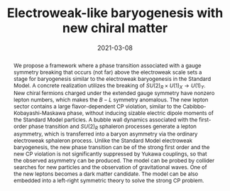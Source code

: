---
title: "Electroweak-like baryogenesis with new chiral matter"
authors:
- Kohei Fujikura
- Keisuke Harigaya
- Yuichiro Nakai
- admin
date: "2021-03-08"
doi: "10.1007/JHEP07(2021)224"

# Schedule page publish date (NOT publication's date).
publishDate: "2021-07-29"

# Publication type.
# Legend: 0 = Uncategorized; 1 = Conference paper; 2 = Journal article;
# 3 = Preprint / Working Paper; 4 = Report; 5 = Book; 6 = Book section;
# 7 = Thesis; 8 = Patent
# publication_types: ["2"]

# Publication name and optional abbreviated publication name.
publication: "Journal of High Energy Physics"
publication_short: "JHEP"

abstract:  We propose a framework where a phase transition associated with a gauge symmetry breaking that
  occurs (not far) above the electroweak scale sets a stage for baryogenesis
  similar to the electroweak baryogenesis in the Standard Model.
  A concrete realization utilizes the breaking of $SU(2)_R \times U(1)_X \rightarrow U(1)_Y$.
  New chiral fermions charged under the extended gauge symmetry have nonzero lepton numbers,
  which makes the $B-L$ symmetry anomalous.
  The new lepton sector contains a large flavor-dependent CP violation, similar to the
  Cabibbo-Kobayashi-Maskawa phase, without inducing sizable electric dipole moments of the Standard Model particles.
  A bubble wall dynamics associated with the first-order phase transition and $SU(2)_R$ sphaleron processes
  generate a lepton asymmetry, which is transferred into a baryon asymmetry via the ordinary electroweak sphaleron process.
  Unlike the Standard Model electroweak baryogenesis, the new phase transition can be of the strong first order
  and the new CP violation is not significantly suppressed by Yukawa couplings,
  so that the observed asymmetry can be produced. 
  The model can be probed by collider searches for new particles and the observation of gravitational waves.
  One of the new leptons becomes a dark matter candidate.
  The model can be also embedded into a left-right symmetric theory to solve the strong CP problem.

# Summary. An optional shortened abstract.
summary: It has been known the electroweak baryogenesis (EWBG) in the minimal SM is suppressed by the large damping rate of the quark quasiparticle in the thermal plasma, due to the strong QCD interaction. Old literatures proposed a possibility that lepton scattering may be capable of generating enough baryon asymmetry since the damping rate could be much smaller. Is this really the case? This paper proposes a model that mimic the SM quark sector with chiral leptons. We investigate the thermodynamics in detail and concluded that it could be only marginally OK to generate the baryon asymmetry from a lepton sector with CKM-like structure.

tags:
- electroweak phase transition
- CKM matrix
- electroweak baryogenesis
- baryogenesis
- non-local baryogenesis
- EDM
- atomic EDM
- quasiparticle
featured: true

links:
- name: arXiv
  url: https://arxiv.org/abs/2103.05005
url_pdf: https://arxiv.org/pdf/2103.05005.pdf
# url_code: 'https://github.com/wowchemy/wowchemy-hugo-themes'
# url_dataset: '#'
# url_poster: '#'
# url_project: ''
# url_slides: ''
# url_source: ''
# url_video: '#'

# Featured image
# To use, add an image named `featured.jpg/png` to your page's folder. 
image:
  # caption: 'Image credit: [**Unsplash**](https://unsplash.com/photos/s9CC2SKySJM)'
  focal_point: ""
  preview_only: true

# Associated Projects (optional).
#   Associate this publication with one or more of your projects.
#   Simply enter your project's folder or file name without extension.
#   E.g. `internal-project` references `content/project/internal-project/index.md`.
#   Otherwise, set `projects: []`.
projects:
- EWBG

share: false
# Slides (optional).
#   Associate this publication with Markdown slides.
#   Simply enter your slide deck's filename without extension.
#   E.g. `slides: "example"` references `content/slides/example/index.md`.
#   Otherwise, set `slides: ""`.
# slides: example
---